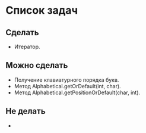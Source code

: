 # Список задач
## Сделать
* Итератор.

## Можно сделать
* Получение клавиатурного порядка букв.
* Метод Alphabetical.getOrDefault(int, char).
* Метод Alphabetical.getPositionOrDefault(char, int).

## Не делать
*
